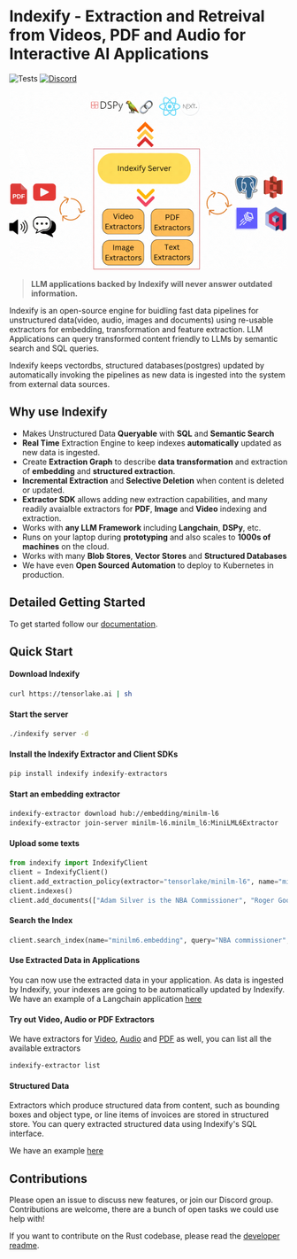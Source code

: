 # Indexify - Extraction and Retreival from Videos, PDF and Audio for Interactive AI Applications

![Tests](https://github.com/tensorlakeai/indexify/actions/workflows/test.yaml/badge.svg?branch=main)
[![Discord](https://dcbadge.vercel.app/api/server/VXkY7zVmTD?style=flat&compact=true)](https://discord.gg/VXkY7zVmTD)


![Indexify High Level](docs/docs/images/Indexify_Home_Diagram.gif)

> **LLM applications backed by Indexify will never answer outdated information.**

Indexify is an open-source engine for buidling fast data pipelines for unstructured data(video, audio, images and documents) using re-usable extractors for embedding, transformation and feature extraction. LLM Applications can query transformed content friendly to LLMs by semantic search and SQL queries. 

Indexify keeps vectordbs, structured databases(postgres) updated by automatically invoking the pipelines as new data is ingested into the system from external data sources. 

## Why use Indexify

* Makes Unstructured Data **Queryable** with **SQL** and **Semantic Search**
* **Real Time** Extraction Engine to keep indexes **automatically** updated as new data is ingested.
* Create **Extraction Graph** to describe **data transformation** and extraction of **embedding** and **structured extraction**.
* **Incremental Extraction** and **Selective Deletion** when content is deleted or updated.
* **Extractor SDK** allows adding new extraction capabilities, and many readily avaialble extractors for **PDF**, **Image** and **Video** indexing and extraction.
* Works with **any LLM Framework** including **Langchain**, **DSPy**, etc.
* Runs on your laptop during **prototyping** and also scales to **1000s of machines** on the cloud.
* Works with many **Blob Stores**, **Vector Stores** and **Structured Databases**
* We have even **Open Sourced Automation** to deploy to Kubernetes in production.


## Detailed Getting Started

To get started follow our [documentation](https://getindexify.ai/getting_started/).

## Quick Start

#### Download Indexify 
```bash
curl https://tensorlake.ai | sh
```

#### Start the server
```bash
./indexify server -d
```

#### Install the Indexify Extractor and Client SDKs
```bash
pip install indexify indexify-extractors
```

#### Start an embedding extractor 
```bash
indexify-extractor download hub://embedding/minilm-l6
indexify-extractor join-server minilm-l6.minilm_l6:MiniLML6Extractor
```

#### Upload some texts 
```python
from indexify import IndexifyClient
client = IndexifyClient()
client.add_extraction_policy(extractor="tensorlake/minilm-l6", name="minilml6")
client.indexes()
client.add_documents(["Adam Silver is the NBA Commissioner", "Roger Goodell is the NFL commisioner"])
```

#### Search the Index
```python
client.search_index(name="minilm6.embedding", query="NBA commissioner", top_k=1)
```

#### Use Extracted Data in Applications
You can now use the extracted data in your application. As data is ingested by Indexify, your indexes are going to be automatically
updated by Indexify. We have an example of a Langchain application [here](https://getindexify.ai/integrations/langchain/python_langchain/)

#### Try out Video, Audio or PDF Extractors 
We have extractors for [Video](https://getindexify.ai/usecases/video_rag/), [Audio](https://getindexify.ai/usecases/audio_extraction/) and [PDF](https://getindexify.ai/usecases/pdf_extraction/) as well, you can list all the available extractors 

```bash
indexify-extractor list
```
#### Structured Data

Extractors which produce structured data from content, such as bounding boxes and object type, or line items of invoices are stored in
structured store. You can query extracted structured data using Indexify's SQL interface.

We have an example [here](https://getindexify.ai/usecases/image_retrieval/)

## Contributions
Please open an issue to discuss new features, or join our Discord group. Contributions are welcome, there are a bunch of open tasks we could use help with! 

If you want to contribute on the Rust codebase, please read the [developer readme](docs/docs/develop.md).
